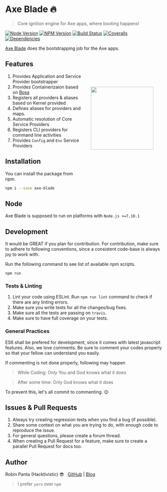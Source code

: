 # Axe Blade 🔥
> Core ignition engine for Axe apps, where booting happens!

[![Node Version][node-image]][npm-url]
[![NPM Version][npm-image]][npm-url]
[![Build Status][travis-image]][travis-url]
[![Coveralls][coveralls-image]][coveralls-url]
[![Dependencies][dependencies]][david-dm]

[Axe Blade](https://jsaxe.com/blade) does the bootstrapping job for the Axe apps.

<img src="https://i.imgur.com/7AO4FyX.png" width="200px" align="right" hspace="30px" vspace="100px">

## Features

1. Provides Application and Service Provider bootstrapper
2. Provides Containerizaion based on [Boxa](https://jsaxe.com/boxa)
3. Registers all providers & aliases based on Kernel provided
4. Defines aliases for providers and maps.
5. Automatic resolution of Core Service Providers
6. Registers CLI providers for command line activities
7. Provides `Config` and `Env` Service Providers

## Installation
You can install the package from npm.
```bash
npm i --save axe-blade
```
## Node

Axe Blade is supposed to run on platforms with `Node.js >=7.10.1`

## Development

It would be GREAT if you plan for contribution. For contribution, make sure to adhere to following conventions, since a consistent code-base is always joy to work with.

Run the following command to see list of available npm scripts.

```
npm run
```
### Tests & Linting

1. Lint your code using ESLint. Run `npm run lint` command to check if there are any linting errors.
2. Make sure you write tests for all the changes/bug fixes.
3. Make sure all the tests are passing on `travis`.
4. Make sure to have full coverage on your tests.

### General Practices

ES6 shall be prefered for development, since it comes with latest javascript features. Also, we love comments. Be sure to comment your codes properly so that your fellow can understand you easily.

If commenting is not done properly, following may happen
>While Coding: Only You and God knows what it does

>After some time: Only God knows what it does

To prevent this, let's all commit to commenting. 😉
## Issues & Pull Requests

1. Always try creating regression tests when you find a bug (if possible).
2. Share some context on what you are trying to do, with enough code to reproduce the issue.
3. For general questions, please create a forum thread.
4. When creating a Pull Request for a feature, make sure to create a parallel Pull Request for docs too.

## Author

Robin Panta (Hacktivistic) 😎  &nbsp; [GitHub](https://github.com/hacktivistic) | [Blog](https://robinpanta.com)
> I prefer `yarn` over `npm`

[node-image]: https://img.shields.io/node/v/axe-blade.svg?style=flat
[npm-image]: https://img.shields.io/npm/v/axe-blade.svg?style=flat-square
[npm-url]: https://npmjs.org/package/axe-blade
[travis-image]: https://travis-ci.org/jsaxe/axe-blade.svg?branch=master
[travis-url]: https://travis-ci.org/jsaxe/axe-blade
[coveralls-image]: https://coveralls.io/repos/github/jsaxe/axe-blade/badge.svg?branch=master
[coveralls-url]: https://coveralls.io/github/jsaxe/axe-blade?branch=master
[dependencies]: https://david-dm.org/jsaxe/axe-blade/status.svg
[david-dm]: https://david-dm.org/jsaxe/axe-blade
